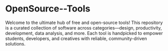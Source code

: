 # OpenSource--Tools
Welcome to the ultimate hub of free and open-source tools! This repository is a curated collection of software across categories—design, productivity, development, data analysis, and more. Each tool is handpicked to empower students, developers, and creatives with reliable, community-driven solutions.

